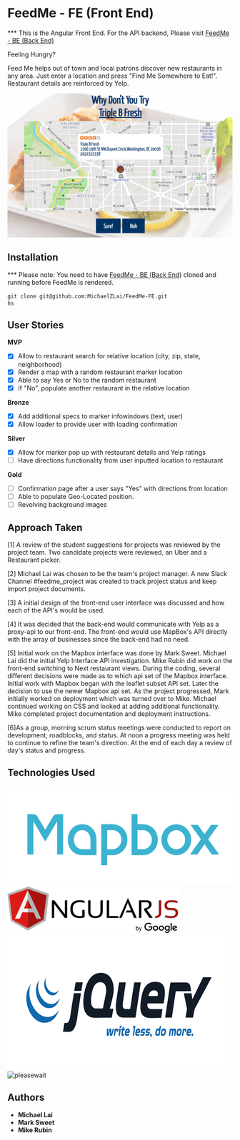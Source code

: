 # FeedMe - FE (Front End)

*** This is the Angular Front End. For the API backend, Please visit [FeedMe - BE (Back End)](https://github.com/MichaelZLai/FeedMe-BE)

Feeling Hungry?

Feed Me helps out of town and local patrons discover new restaurants in any area. Just enter a location and press "Find Me Somewhere to Eat!". Restaurant details are reinforced by Yelp.

![feedme](./images/FeedMe.png)

## Installation

*** Please note: You need to have [FeedMe - BE (Back End)](https://github.com/MichaelZLai/FeedMe-BE) cloned and running before FeedMe is rendered.

```
git clone git@github.com:MichaelZLai/FeedMe-FE.git
hs
```

## User Stories

**MVP**
- [x] Allow to restaurant search for relative location (city, zip, state, neighborhood)
- [x] Render a map with a random restaurant marker location
- [x] Able to say Yes or No to the random restaurant
- [x] If "No", populate another restaurant in the relative location

**Bronze**
- [x] Add additional specs to marker infowindows (text, user)
- [x] Allow loader to provide user with loading confirmation

**Silver**
- [x] Allow for marker pop up with restaurant details and Yelp ratings
- [ ] Have directions functionality from user inputted location to restaurant

**Gold**
- [ ] Confirmation page after a user says "Yes" with directions from location
- [ ] Able to populate Geo-Located position.
- [ ] Revolving background images

## Approach Taken

[1] A review of the student suggestions for projects was reviewed by the project team.  Two candidate projects were reviewed, an Uber and a Restaurant picker.

[2] Michael Lai was chosen to be the team's project manager. A new Slack Channel #feedme_project was created to track project status and keep import project documents.

[3] A initial design of the front-end user interface was discussed and how each of the API's would be used.

[4] It was decided that the back-end would communicate with Yelp as a proxy-api to our front-end.  The front-end would use MapBox's API directly with the array of businesses since the back-end had no need.

[5] Initial work on the Mapbox interface was done by Mark Sweet.  Michael Lai did the initial Yelp Interface API investigation. Mike Rubin did work on the front-end switching to Next restaurant views.  During the coding, several different decisions were made as to which api set of the Mapbox interface.  Initial work with Mapbox began with the leaflet subset API set. Later the decision to use the newer Mapbox api set. As the project progressed, Mark initially worked on deployment which was turned over to Mike.  Michael continued working on CSS and looked at adding additional functionality.  Mike completed project documentation and deployment instructions.  

[6]As a group, morning scrum status meetings were conducted to report on development, roadblocks, and status.  At noon a progress meeting was held to continue to refine the team's direction.  At the end of each day a review of day's status and progress.

## Technologies Used

![mapbox](./images/mapbox.png)
![angular](./images/AngularJS.png)
![jquery](./images/jquery.png)
![pleasewait](./images/pleasewait.png)

## Authors
* **Michael Lai**
* **Mark Sweet**
* **Mike Rubin**

